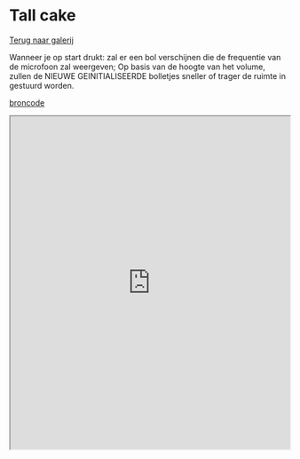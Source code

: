 # Tall cake

[Terug naar galerij](https://arneduyver.github.io/creative-coding/gallery)

Wanneer je op start drukt: 
zal er een bol verschijnen die de frequentie van de microfoon zal weergeven;
Op basis van de hoogte van het volume, zullen de NIEUWE GEINITIALISEERDE bolletjes sneller of trager de ruimte in gestuurd worden.

[broncode](https://editor.p5js.org/Nordin56/sketches/U7-at7yYq)

<iframe width="100%" height=600 src="https://editor.p5js.org/Nordin56/full/U7-at7yYq"></iframe>